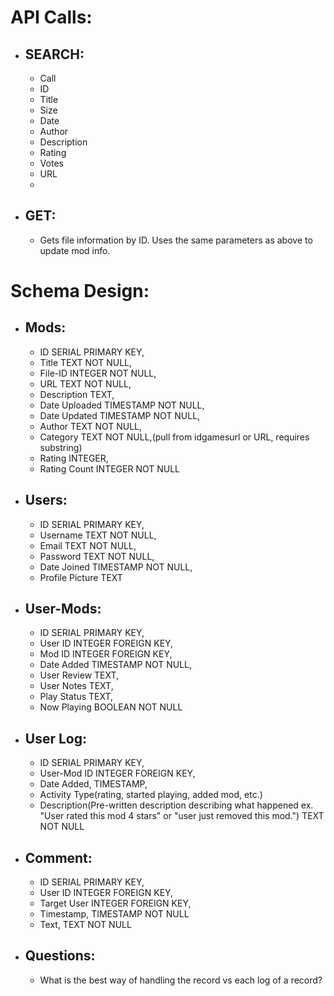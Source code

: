 # API Calls:
-  ## SEARCH:
    -   Call
    -   ID
    -   Title
    -   Size
    -   Date
    -   Author
    -   Description
    -   Rating
    -   Votes
    -   URL
    -   
-   ## GET:
    -   Gets file information by ID.  Uses the same parameters as above to update mod info.

# Schema Design:
-   ## Mods:
    -   ID SERIAL PRIMARY KEY,
    -   Title TEXT NOT NULL,
    -   File-ID INTEGER NOT NULL,
    -   URL TEXT NOT NULL,
    -   Description TEXT,
    -   Date Uploaded TIMESTAMP NOT NULL,
    -   Date Updated TIMESTAMP NOT NULL,
    -   Author TEXT NOT NULL,
    -   Category TEXT NOT NULL,(pull from idgamesurl or URL, requires   substring)
    -   Rating INTEGER,
    -   Rating Count INTEGER NOT NULL
-   ## Users:
    -   ID SERIAL PRIMARY KEY,
    -   Username TEXT NOT NULL,
    -   Email TEXT NOT NULL,
    -   Password TEXT NOT NULL,
    -   Date Joined TIMESTAMP NOT NULL,
    -   Profile Picture TEXT
-   ## User-Mods:
    -   ID SERIAL PRIMARY KEY,
    -   User ID INTEGER FOREIGN KEY,
    -   Mod ID INTEGER FOREIGN KEY,
    -   Date Added TIMESTAMP NOT NULL,
    -   User Review TEXT,
    -   User Notes TEXT,
    -   Play Status TEXT,
    -   Now Playing BOOLEAN NOT NULL
-   ## User Log:
    -   ID SERIAL PRIMARY KEY,
    -   User-Mod ID INTEGER FOREIGN KEY,
    -   Date Added, TIMESTAMP,
    -   Activity Type(rating, started playing, added mod, etc.)
    -   Description(Pre-written description describing what happened
                    ex. "User rated this mod 4 stars" or "user just removed this mod.") TEXT NOT NULL
-   ## Comment:
    -   ID SERIAL PRIMARY KEY,
    -   User ID INTEGER FOREIGN KEY,
    -   Target User INTEGER FOREIGN KEY,
    -   Timestamp, TIMESTAMP NOT NULL
    -   Text, TEXT NOT NULL
-   ## Questions:
    -   What is the best way of handling the record vs each log of a record?